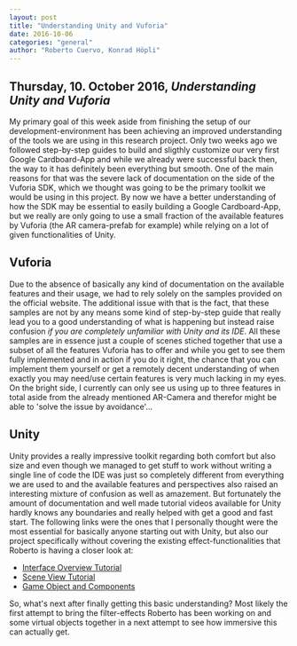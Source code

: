 ```yaml
---
layout: post
title: "Understanding Unity and Vuforia"
date: 2016-10-06
categories: "general"
author: "Roberto Cuervo, Konrad Höpli"
---
```


## Thursday, 10. October 2016, *Understanding Unity and Vuforia*

My primary goal of this week aside from finishing the setup of our development-environment has been achieving an improved understanding of the tools we are using in this research project.
Only two weeks ago we followed step-by-step guides to build and sligthly customize our very first Google Cardboard-App and while we already were successful back then, the way to it has definitely been everything but smooth.
One of the main reasons for that was the severe lack of documentation on the side of the Vuforia SDK, which we thought was going to be the primary toolkit we would be using in this project. By now we have a better understanding of how the SDK may be essential to easily building a Google Cardboard-App, but we really are only going to use a small fraction of the available features by Vuforia (the AR camera-prefab for example) while relying on a lot of given functionalities of Unity.

## Vuforia

Due to the absence of basically any kind of documentation on the available features and their usage, we had to rely solely on the samples provided on the official website. The additional issue with that is the fact, that these samples are not by any means some kind of step-by-step guide that really lead you to a good understanding of what is happening but instead raise confusion *if you are completely unfamiliar with Unity and its IDE*.
All these samples are in essence just a couple of scenes stiched together that use a subset of all the features Vuforia has to offer and while you get to see them fully implemented and in action if you do it right, the chance that you can implement them yourself or get a remotely decent understanding of when exactly you may need/use certain features is very much lacking in my eyes.
On the bright side, I currently can only see us using up to three features in total aside from the already mentioned AR-Camera and therefor might be able to 'solve the issue by avoidance'...

## Unity
Unity provides a really impressive toolkit regarding both comfort but also size and even though we managed to get stuff to work without writing a single line of code the IDE was just so completely different from everything we are used to and the available features and perspectives also raised an interesting mixture of confusion as well as amazement. But fortunately the amount of documentation and well made tutorial videos available for Unity hardly knows any boundaries and really helped with get a good and fast start.
The following links were the ones that I personally thought were the most essential for basically anyone starting out with Unity, but also our project specifically without covering the existing effect-functionalities that Roberto is having a closer look at:
* [Interface Overview Tutorial](https://unity3d.com/learn/tutorials/topics/interface-essentials/interface-overview?playlist=17090)
* [Scene View Tutorial](https://unity3d.com/learn/tutorials/topics/interface-essentials/scene-view?playlist=17090)
* [Game Object and Components](https://unity3d.com/learn/tutorials/topics/interface-essentials/game-objects-and-components?playlist=17090)

So, what's next after finally getting this basic understanding?
Most likely the first attempt to bring the filter-effects Roberto has been working on and some virtual objects together in a next attempt to see how immersive this can actually get.
